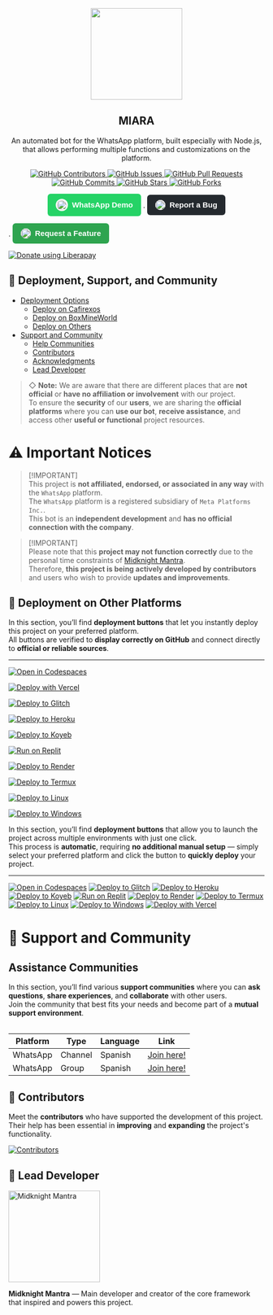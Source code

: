 <p align="center">
 <img width="180px" src="https://postimg.cc/FYGmYV58" align="center"/>
 <h2 align="center">MIARA</h2>
 <p align="center">An automated bot for the WhatsApp platform, built especially with Node.js, that allows performing multiple functions and customizations on the platform.
</p>
</p>

<p align="center">
  <a href="https://github.com/MidknightMantra/Miara/graphs/contributors">
    <img alt="GitHub Contributors" src="https://img.shields.io/github/contributors/MidknightMantra/Miara?style=for-the-badge" />
  </a>
  <a href="https://github.com/MidknightMantra/Miara/issues">
    <img alt="GitHub Issues" src="https://img.shields.io/github/issues/MidknightMantra/Miara?style=for-the-badge" />
  </a>
  <a href="https://github.com/MidknightMantra/Miara/pulls">
    <img alt="GitHub Pull Requests" src="https://img.shields.io/github/issues-pr/MidknightMantra/Miara?style=for-the-badge" />
  </a>
  <a href="https://github.com/MidknightMantra/Miara/commits">
    <img alt="GitHub Commits" src="https://img.shields.io/github/commit-activity/m/MidknightMantra/Miara?style=for-the-badge" />
  </a>
  <a href="https://github.com/MidknightMantra/Miara">
    <img alt="GitHub Stars" src="https://img.shields.io/github/stars/MidknightMantra/Miara?style=for-the-badge" />
  </a>
  <a href="https://github.com/MidknightMantra/Miara/fork">
    <img alt="GitHub Forks" src="https://img.shields.io/github/forks/MidknightMantra/Miara?style=for-the-badge" />
  </a>
</p>

<p align="center">
<a href="https://api.whatsapp.com/send?phone=254758925674&text=.menu" target="_blank" 
   style="display:inline-flex; align-items:center; gap:8px; background-color:#25D366; 
          color:white; padding:10px 16px; border-radius:6px; text-decoration:none; 
          font-family:Arial, sans-serif; font-size:15px; font-weight:600;">
  <img src="https://upload.wikimedia.org/wikipedia/commons/6/6b/WhatsApp.svg" 
       alt="WhatsApp Logo" width="20" height="20" 
       style="background:white; border-radius:50%; padding:2px;">
  <span>WhatsApp Demo</span>
</a>
  ·
 <a href="https://github.com/MidknightMantra/Miara/issues/new?assignees=&labels=Bug" target="_blank"
   style="display:inline-flex; align-items:center; gap:8px; background-color:#24292e;
          color:white; padding:10px 16px; border-radius:6px; text-decoration:none;
          font-family:Arial, sans-serif; font-size:15px; font-weight:600;">
  <img src="https://github.githubassets.com/images/modules/logos_page/GitHub-Mark.png" 
       alt="GitHub Logo" width="20" height="20" style="border-radius:50%; background:white;">
  <span>Report a Bug</span>
</a>

  ·
  <a href="https://github.com/MidknightMantra/Miara/issues/new?assignees=&labels=Enhancement" target="_blank"
   style="display:inline-flex; align-items:center; gap:8px; background-color:#2ea44f;
          color:white; padding:10px 16px; border-radius:6px; text-decoration:none;
          font-family:Arial, sans-serif; font-size:15px; font-weight:600;">
  <img src="https://github.githubassets.com/images/modules/logos_page/GitHub-Mark.png" 
       alt="GitHub Logo" width="20" height="20" style="border-radius:50%; background:white;">
  <span>Request a Feature</span>
</a>
</p>

<!-- <p align="center">
  <a href="/src/docs/README_en.md">English</a>
  ·
  <a href="/src/docs/README_pt-br.md">Português</a>
</p> -->

<script src="https://liberapay.com/MidknightMantra/widgets/button.js"></script>
<noscript><a href="https://liberapay.com/MidknightMantra/donate"><img alt="Donate using Liberapay" src="https://liberapay.com/assets/widgets/donate.svg"></a></noscript>

## 🧩 Deployment, Support, and Community

- [Deployment Options](#deployment-options)
  - [Deploy on Cafirexos](#deploy-on-cafirexos)
  - [Deploy on BoxMineWorld](#deploy-on-boxmineworld)
  - [Deploy on Others](#deploy-on-others)
- [Support and Community](#support-and-community)
  - [Help Communities](#help-communities)
  - [Contributors](#contributors)
  - [Acknowledgments](#acknowledgments)
  - [Lead Developer](#lead-developer)


> ◇ **Note:** We are aware that there are different places that are **not official** or **have no affiliation or involvement** with our project.  
> To ensure the **security** of our **users**, we are sharing the **official platforms** where you can **use our bot**, **receive assistance**, and access other **useful or functional** project resources.

# ⚠️ Important Notices

> [!IMPORTANT]\
> This project is **not affiliated, endorsed, or associated in any way** with the `WhatsApp` platform.  
> The `WhatsApp` platform is a registered subsidiary of `Meta Platforms Inc.`.  
> This bot is an **independent development** and **has no official connection with the company**.

> [!IMPORTANT]\
> Please note that this **project may not function correctly** due to the personal time constraints of [Midknight Mantra](https://github.com/MidknightMantra).  
> Therefore, **this project is being actively developed by contributors** and users who wish to provide **updates and improvements**.

## 🚀 Deployment on Other Platforms

In this section, you’ll find **deployment buttons** that let you instantly deploy this project on your preferred platform.  
All buttons are verified to **display correctly on GitHub** and connect directly to **official or reliable sources**.

---

[![Open in Codespaces](https://img.shields.io/badge/Open_in-Codespaces-24292e?style=for-the-badge&logo=github&logoColor=white)](https://github.com/codespaces/new?skip_quickstart=true&machine=basicLinux32gb&repo=514876515&ref=master&geo=EuropeWest)

[![Deploy with Vercel](https://vercel.com/button)](https://vercel.com/new/clone?repository-url=https://github.com/MidknightMantra/Miara)

[![Deploy to Glitch](https://img.shields.io/badge/Deploy_to-Glitch-FF77FF?style=for-the-badge&logo=glitch&logoColor=white)](https://glitch.com/edit/#!/import/github/MidknightMantra/Miara)

[![Deploy to Heroku](https://img.shields.io/badge/Deploy_to-Heroku-6762A6?style=for-the-badge&logo=heroku&logoColor=white)](https://www.heroku.com/deploy?template=https://github.com/MidknightMantra/Miara)

[![Deploy to Koyeb](https://img.shields.io/badge/Deploy_to-Koyeb-121212?style=for-the-badge&logo=koyeb&logoColor=white)](https://app.koyeb.com/deploy?type=git&name=miara&repository=https://github.com/MidknightMantra/Miara)

[![Run on Replit](https://img.shields.io/badge/Run_on-Replit-F26207?style=for-the-badge&logo=replit&logoColor=white)](https://repl.it/github/MidknightMantra/Miara)

[![Deploy to Render](https://img.shields.io/badge/Deploy_to-Render-46E3B7?style=for-the-badge&logo=render&logoColor=white)](https://dashboard.render.com/blueprint/new?repo=https://github.com/MidknightMantra/Miara)

[![Deploy to Termux](https://img.shields.io/badge/Android-Termux-3DDC84?style=for-the-badge&logo=android&logoColor=white)](https://MidknightMantra.github.io/Miara/)

[![Deploy to Linux](https://img.shields.io/badge/Run_on-Linux-black?style=for-the-badge&logo=linux&logoColor=white)](https://MidknightMantra.github.io/Miara/)

[![Deploy to Windows](https://img.shields.io/badge/Run_on-Windows-0078D6?style=for-the-badge&logo=windows&logoColor=white)](https://MidknightMantra.github.io/Miara/)


In this section, you’ll find **deployment buttons** that allow you to launch the project across multiple environments with just one click.  
This process is **automatic**, requiring **no additional manual setup** — simply select your preferred platform and click the button to **quickly deploy** your project.

---

[![Open in Codespaces](https://github.com/codespaces/badge.svg)](https://github.com/codespaces/new?skip_quickstart=true&machine=basicLinux32gb&repo=514876515&ref=master&geo=EuropeWest)
[![Deploy to Glitch](https://binbashbanana.github.io/deploy-buttons/buttons/remade/glitch.svg)](https://glitch.com/edit/#!/import/github/MidknightMantra/Miara)
[![Deploy to Heroku](https://binbashbanana.github.io/deploy-buttons/buttons/remade/heroku.svg)](https://www.heroku.com/deploy?template=https://github.com/MidknightMantra/Miara)
[![Deploy to Koyeb](https://binbashbanana.github.io/deploy-buttons/buttons/remade/koyeb.svg)](https://app.koyeb.com/deploy?type=git&name=miara&repository=https://github.com/MidknightMantra/Miara)
[![Run on Replit](https://binbashbanana.github.io/deploy-buttons/buttons/remade/replit.svg)](https://repl.it/github/MidknightMantra/Miara)
[![Deploy to Render](https://binbashbanana.github.io/deploy-buttons/buttons/remade/render.svg)](https://dashboard.render.com/blueprint/new?repo=https://github.com/MidknightMantra/Miara)
[![Deploy to Termux](https://img.shields.io/badge/Android-3DDC84?style=for-the-badge&logo=android&logoColor=white)](https://MidknightMantra.github.io/Miara/)
[![Deploy to Linux](https://img.shields.io/badge/Linux-black?style=for-the-badge&logo=linux&logoColor=white)](https://MidknightMantra.github.io/Miara/)
[![Deploy to Windows](https://img.shields.io/badge/Windows-0078D6?style=for-the-badge&logo=windows&logoColor=white)](https://MidknightMantra.github.io/Miara/)
[![Deploy with Vercel](https://vercel.com/button)](https://vercel.com/new/clone?repository-url=https://github.com/MidknightMantra/Miara)

# 💬 Support and Community

## Assistance Communities

In this section, you’ll find various **support communities** where you can **ask questions**, **share experiences**, and **collaborate** with other users.  
Join the community that best fits your needs and become part of a **mutual support environment**.

<table>

| Platform | Type | Language | Link |
| --- | --- | --- | --- |
| WhatsApp | Channel | Spanish | [Join here!](https://whatsapp.com/channel/0029Vb74Dlf4CrfoqpAEBC2T) |
| WhatsApp | Group | Spanish | [Join here!](https://chat.whatsapp.com/li8sOw8WEBZAxreBovBZf2) |

</table>

## 👥 Contributors

Meet the **contributors** who have supported the development of this project.  
Their help has been essential in **improving** and **expanding** the project's functionality.

<a href="https://github.com/MidknightMantra/Miara/graphs/contributors">
  <img src="https://contrib.rocks/image?repo=MidknightMantra/Miara" alt="Contributors"/>
</a>

## 🧠 Lead Developer

<a href="https://github.com/MidknightMantra">
  <img src="https://avatars.githubusercontent.com/u/233432686?v=4" width="180px" alt="Midknight Mantra"/>
</a>

**Midknight Mantra** — Main developer and creator of the core framework that inspired and powers this project.
